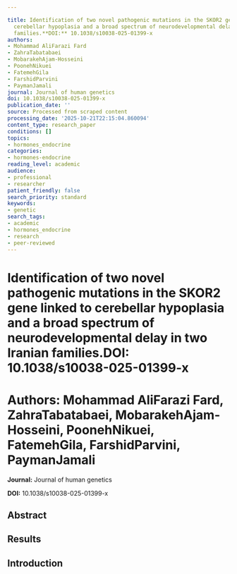 ```yaml
---

title: Identification of two novel pathogenic mutations in the SKOR2 gene linked to
  cerebellar hypoplasia and a broad spectrum of neurodevelopmental delay in two Iranian
  families.**DOI:** 10.1038/s10038-025-01399-x
authors:
- Mohammad AliFarazi Fard
- ZahraTabatabaei
- MobarakehAjam-Hosseini
- PoonehNikuei
- FatemehGila
- FarshidParvini
- PaymanJamali
journal: Journal of human genetics
doi: 10.1038/s10038-025-01399-x
publication_date: ''
source: Processed from scraped content
processing_date: '2025-10-21T22:15:04.860094'
content_type: research_paper
conditions: []
topics:
- hormones_endocrine
categories:
- hormones-endocrine
reading_level: academic
audience:
- professional
- researcher
patient_friendly: false
search_priority: standard
keywords:
- genetic
search_tags:
- academic
- hormones_endocrine
- research
- peer-reviewed
---
```




# Identification of two novel pathogenic mutations in the SKOR2 gene linked to cerebellar hypoplasia and a broad spectrum of neurodevelopmental delay in two Iranian families.**DOI:** 10.1038/s10038-025-01399-x

# **Authors:** Mohammad AliFarazi Fard, ZahraTabatabaei, MobarakehAjam-Hosseini, PoonehNikuei, FatemehGila, FarshidParvini, PaymanJamali

**Journal:** Journal of human genetics

**DOI:** 10.1038/s10038-025-01399-x

## Abstract

## Results

## Introduction